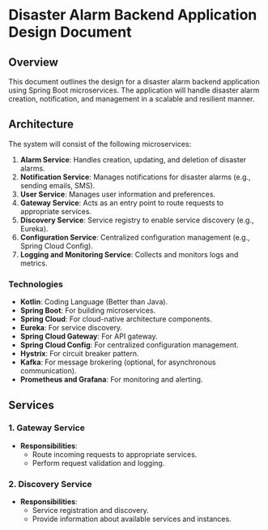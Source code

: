 # Disaster Alarm Backend Application Design Document

## Overview

This document outlines the design for a disaster alarm backend application using Spring Boot microservices. The application will handle disaster alarm creation, notification, and management in a scalable and resilient manner.

## Architecture

The system will consist of the following microservices:

1. **Alarm Service**: Handles creation, updating, and deletion of disaster alarms.
2. **Notification Service**: Manages notifications for disaster alarms (e.g., sending emails, SMS).
3. **User Service**: Manages user information and preferences.
4. **Gateway Service**: Acts as an entry point to route requests to appropriate services.
5. **Discovery Service**: Service registry to enable service discovery (e.g., Eureka).
6. **Configuration Service**: Centralized configuration management (e.g., Spring Cloud Config).
7. **Logging and Monitoring Service**: Collects and monitors logs and metrics.

### Technologies

- **Kotlin**: Coding Language (Better than Java).
- **Spring Boot**: For building microservices.
- **Spring Cloud**: For cloud-native architecture components.
- **Eureka**: For service discovery.
- **Spring Cloud Gateway**: For API gateway.
- **Spring Cloud Config**: For centralized configuration management.
- **Hystrix**: For circuit breaker pattern.
- **Kafka**: For message brokering (optional, for asynchronous communication).
- **Prometheus and Grafana**: For monitoring and alerting.

## Services

### 1. Gateway Service

- **Responsibilities**:
  - Route incoming requests to appropriate services.
  - Perform request validation and logging.

### 2. Discovery Service

- **Responsibilities**:
  - Service registration and discovery.
  - Provide information about available services and instances.

